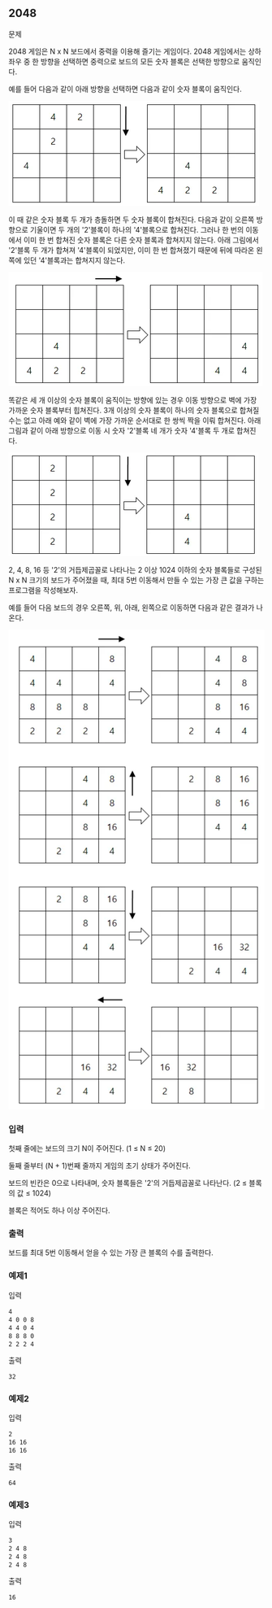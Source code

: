 ## 2048

문제


2048 게임은 N x N 보드에서 중력을 이용해 즐기는 게임이다. 2048 게임에서는 상하좌우 중 한 방향을 선택하면 중력으로 보드의 모든 숫자 블록은 선택한 방향으로 움직인다.



예를 들어 다음과 같이 아래 방향을 선택하면 다음과 같이 숫자 블록이 움직인다.

![그림01](49_fig_01.png)


이 때 같은 숫자 블록 두 개가 층돌하면 두 숫자 블록이 합쳐진다. 다음과 같이 오른쪽 방향으로 기울이면 두 개의 '2'블록이 하나의 '4'블록으로 합쳐진다. 그러나 한 번의 이동에서 이미 한 번 합쳐진 숫자 블록은 다른 숫자 블록과 합쳐지지 않는다. 아래 그림에서 '2'블록 두 개가 합쳐져 '4'블록이 되었지만, 이미 한 번 합쳐졌기 때문에 뒤에 따라온 왼쪽에 있던 '4'블록과는 합쳐지지 않는다.

![그림02](49_fig_02.png)


똑같은 세 개 이상의 숫자 블록이 움직이는 방향에 있는 경우 이동 방향으로 벽에 가장 가까운 숫자 블록부터 힙쳐진다. 3개 이상의 숫자 블록이 하나의 숫자 블록으로 합쳐질 수는 없고 아래 예와 같이 벽에 가장 가까운 순서대로 한 쌍씩 짝을 이뤄 합쳐진다. 아래 그림과 같이 아래 방향으로 이동 시 숫자 '2'블록 네 개가 숫자 '4'블록 두 개로 합쳐진다.

![그림03](49_fig_03.png)



2, 4, 8, 16 등 '2'의 거듭제곱꼴로 나타나는 2 이상 1024 이하의 숫자 블록들로 구성된 N x N 크기의 보드가 주어졌을 때, 최대 5번 이동해서 만들 수 있는 가장 큰 값을 구하는 프로그램을 작성해보자.



예를 들어 다음 보드의 경우 오른쪽, 위, 아래, 왼쪽으로 이동하면 다음과 같은 결과가 나온다.

![그림04](49_fig_04.png)



### 입력
첫째 줄에는 보드의 크기 N이 주어진다. (1 ≤ N ≤ 20)



둘째 줄부터 (N + 1)번째 줄까지 게임의 초기 상태가 주어진다.

보드의 빈칸은 0으로 나타내며, 숫자 블록들은 '2'의 거듭제곱꼴로 나타난다. (2 ≤ 블록의 값 ≤ 1024)



블록은 적어도 하나 이상 주어진다.​


### 출력
보드를 최대 5번 이동해서 얻을 수 있는 가장 큰 블록의 수를 출력한다.


### 예제1
입력
```
4
4 0 0 8
4 4 0 4
8 8 8 0
2 2 2 4
```

출력
```
32
```

### 예제2
입력
```
2
16 16
16 16
```

출력
```
64
```

### 예제3
입력
```
3
2 4 8
2 4 8
2 4 8
```

출력
```
16
```